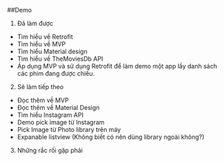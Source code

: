 ##Demo

1. Đã làm được
- Tìm hiểu về Retrofit
- Tìm hiểu về MVP
- Tìm hiểu Material design
- Tìm hiểu về TheMoviesDb API
- Áp dụng MVP và sử dụng Retrofit để làm demo một app lấy danh sách các phim đang được chiếu.

2. Sẽ làm tiếp theo
- Đọc thêm về MVP
- Đọc thêm về Material Design
- Tìm hiểu Instagram API
- Demo pick image từ Instagram
- Pick Image từ Photo library trên máy
- Expanable listview (Không biết có nên dùng library ngoài không?)

3. Những rắc rối gặp phải

